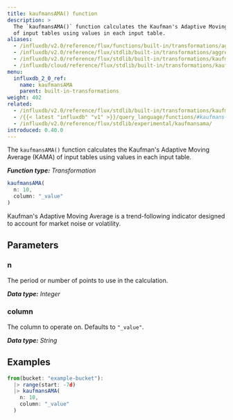 ```yaml
---
title: kaufmansAMA() function
description: >
  The `kaufmansAMA()` function calculates the Kaufman's Adaptive Moving Average (KAMA)
  of input tables using values in each input table.
aliases:
  - /influxdb/v2.0/reference/flux/functions/built-in/transformations/aggregates/kaufmansama/
  - /influxdb/v2.0/reference/flux/stdlib/built-in/transformations/aggregates/kaufmansama/
  - /influxdb/v2.0/reference/flux/stdlib/built-in/transformations/kaufmansama/
  - /influxdb/cloud/reference/flux/stdlib/built-in/transformations/kaufmansama/
menu:
  influxdb_2_0_ref:
    name: kaufmansAMA
    parent: built-in-transformations
weight: 402
related:
  - /influxdb/v2.0/reference/flux/stdlib/built-in/transformations/kaufmanser/
  - /{{< latest "influxdb" "v1" >}}/query_language/functions/#kaufmans-adaptive-moving-average, InfluxQL KAUFMANS_ADAPTIVE_MOVING_AVERAGE()
  - /influxdb/v2.0/reference/flux/stdlib/experimental/kaufmansama/
introduced: 0.40.0
---
```


The `kaufmansAMA()` function calculates the Kaufman's Adaptive Moving Average (KAMA)
of input tables using values in each input table.

_**Function type:** Transformation_

```js
kaufmansAMA(
  n: 10,
  column: "_value"
)
```

Kaufman's Adaptive Moving Average is a trend-following indicator designed to account
for market noise or volatility.

## Parameters

### n
The period or number of points to use in the calculation.

_**Data type:** Integer_

### column
The column to operate on.
Defaults to `"_value"`.

_**Data type:** String_

## Examples
```js
from(bucket: "example-bucket"):
  |> range(start: -7d)
  |> kaufmansAMA(
    n: 10,
    column: "_value"
  )
```
